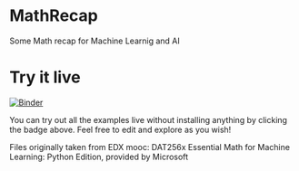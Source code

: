 # MathRecap
Some Math recap for Machine Learnig and AI


# Try it live

[![Binder](https://mybinder.org/badge.svg)](https://mybinder.org/v2/gh/steunet/MathRecap/master)

You can try out all the examples live without installing anything by
clicking the badge above. Feel free to edit and explore as you wish!


Files originally taken from EDX mooc: DAT256x Essential Math for Machine Learning: Python Edition, provided by Microsoft
